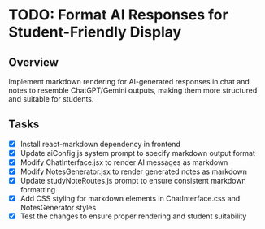 # TODO: Format AI Responses for Student-Friendly Display

## Overview
Implement markdown rendering for AI-generated responses in chat and notes to resemble ChatGPT/Gemini outputs, making them more structured and suitable for students.

## Tasks
- [x] Install react-markdown dependency in frontend
- [x] Update aiConfig.js system prompt to specify markdown output format
- [x] Modify ChatInterface.jsx to render AI messages as markdown
- [x] Modify NotesGenerator.jsx to render generated notes as markdown
- [x] Update studyNoteRoutes.js prompt to ensure consistent markdown formatting
- [x] Add CSS styling for markdown elements in ChatInterface.css and NotesGenerator styles
- [x] Test the changes to ensure proper rendering and student suitability
